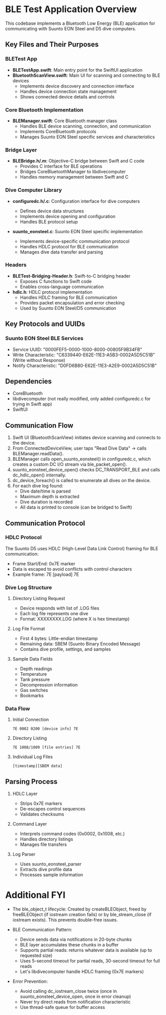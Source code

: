 # BLE Test Application Overview

This codebase implements a Bluetooth Low Energy (BLE) application for communicating with Suunto EON Steel and D5 dive computers.

## Key Files and Their Purposes

### BLETest App
- **BLETestApp.swift**: Main entry point for the SwiftUI application
- **BluetoothScanView.swift**: Main UI for scanning and connecting to BLE devices
  - Implements device discovery and connection interface
  - Handles device connection state management
  - Shows connected device details and controls

### Core Bluetooth Implementation
- **BLEManager.swift**: Core Bluetooth manager class
  - Handles BLE device scanning, connection, and communication
  - Implements CoreBluetooth protocols
  - Manages Suunto EON Steel specific services and characteristics

### Bridge Layer
- **BLEBridge.h/.m**: Objective-C bridge between Swift and C code
  - Provides C interface for BLE operations
  - Bridges CoreBluetoothManager to libdivecomputer
  - Handles memory management between Swift and C

### Dive Computer Library
- **configuredc.h/.c**: Configuration interface for dive computers
  - Defines device data structures
  - Implements device opening and configuration
  - Handles BLE protocol setup

- **suunto_eonsteel.c**: Suunto EON Steel specific implementation
  - Implements device-specific communication protocol
  - Handles HDLC protocol for BLE communication
  - Manages dive data transfer and parsing

### Headers
- **BLETest-Bridging-Header.h**: Swift-to-C bridging header
  - Exposes C functions to Swift code
  - Enables cross-language communication
- **hdlc.h**: HDLC protocol implementation
  - Handles HDLC framing for BLE communication
  - Provides packet encapsulation and error checking
  - Used by Suunto EON Steel/D5 communication

## Key Protocols and UUIDs

### Suunto EON Steel BLE Services
- Service UUID: "0000FEF5-0000-1000-8000-00805F9B34FB"
- Write Characteristic: "C6339440-E62E-11E3-A5B3-0002A5D5C51B" (Write without Response)
- Notify Characteristic: "D0FD6B80-E62E-11E3-A2E9-0002A5D5C51B" 

## Dependencies
- CoreBluetooth
- libdivecomputer (not really modified, only added configuredc.c for trying in Swift app)
- SwiftUI

## Communication Flow
1. Swift UI (BluetoothScanView) initiates device scanning and connects to the device.
2. From ConnectedDeviceView, user taps "Read Dive Data" → calls BLEManager.readData().
3. BLEManager calls open_suunto_eonsteel() in configuredc.c, which creates a custom DC I/O stream via ble_packet_open().
4. suunto_eonsteel_device_open() checks DC_TRANSPORT_BLE and calls dc_hdlc_open() internally. 
5. dc_device_foreach() is called to enumerate all dives on the device.
6. For each dive log found:
   - Dive date/time is parsed
   - Maximum depth is extracted
   - Dive duration is recorded
   - All data is printed to console (can be bridged to Swift)

## Communication Protocol

### HDLC Protocol
The Suunto D5 uses HDLC (High-Level Data Link Control) framing for BLE communication:
- Frame Start/End: 0x7E marker
- Data is escaped to avoid conflicts with control characters
- Example frame: 7E [payload] 7E

### Dive Log Structure
1. Directory Listing Request
   - Device responds with list of .LOG files
   - Each log file represents one dive
   - Format: XXXXXXXX.LOG (where X is hex timestamp)

2. Log File Format
   - First 4 bytes: Little-endian timestamp
   - Remaining data: SBEM (Suunto Binary Encoded Message)
   - Contains dive profile, settings, and samples

3. Sample Data Fields
   - Depth readings
   - Temperature
   - Tank pressure
   - Decompression information
   - Gas switches
   - Bookmarks

### Data Flow
1. Initial Connection
   ```
   7E 0002 0200 [device info] 7E
   ```

2. Directory Listing
   ```
   7E 1008/1009 [file entries] 7E
   ```

3. Individual Log Files
   ```
   [timestamp][SBEM data]
   ```

## Parsing Process
1. HDLC Layer
   - Strips 0x7E markers
   - De-escapes control sequences
   - Validates checksums

2. Command Layer
   - Interprets command codes (0x0002, 0x1008, etc.)
   - Handles directory listings
   - Manages file transfers

3. Log Parser
   - Uses suunto_eonsteel_parser
   - Extracts dive profile data
   - Processes sample information

# Additional FYI

- The ble_object_t lifecycle: Created by createBLEObject, freed by freeBLEObject (if iostream creation fails) or by ble_stream_close (if iostream exists). This prevents double-free issues.

- BLE Communication Pattern:
  - Device sends data via notifications in 20-byte chunks
  - BLE layer accumulates these chunks in a buffer
  - Supports partial reads: returns whatever data is available (up to requested size)
  - Uses 5-second timeout for partial reads, 30-second timeout for full reads
  - Let's libdivecomputer handle HDLC framing (0x7E markers)

- Error Prevention:
  - Avoid calling dc_iostream_close twice (once in suunto_eonsteel_device_open, once in error cleanup)
  - Never try direct reads from notification characteristic
  - Use thread-safe queue for buffer access